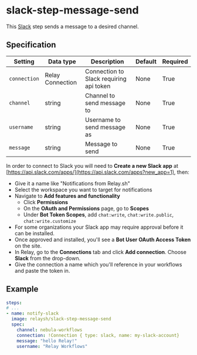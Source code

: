 # slack-step-message-send

This [Slack](https://slack.com) step sends a message to a desired channel.

## Specification

| Setting | Data type | Description | Default | Required |
|---------|-----------|-------------|---------|----------|
| `connection` | Relay Connection   | Connection to Slack requiring api token | None | True |
| `channel` | string | Channel to send message to | None | True | 
| `username` | string | Username to send message as | None | True | 
| `message` | string | Message to send | None | True | 


In order to connect to Slack you will need to **Create a new Slack app** at [https://api.slack.com/apps/](https://api.slack.com/apps?new_app=1), then:

* Give it a name like "Notifications from Relay.sh"
* Select the workspace you want to target for notifications
* Navigate to **Add features and functionality**
  * Click **Permissions**
  * On the **OAuth and Permissions** page, go to **Scopes**
  * Under **Bot Token Scopes**, add `chat:write`, `chat:write.public`, `chat:write.customize`
* For some organizations your Slack app may require approval before it can be installed.
* Once approved and installed, you'll see a **Bot User OAuth Access Token** on the site.
* In Relay, go to the **Connections** tab and click **Add connection**. Choose **Slack** from the drop-down.
* Give the connection a name which you'll reference in your workflows and paste the token in.

## Example  

```yaml
steps:
# ...
- name: notify-slack
  image: relaysh/slack-step-message-send
  spec:
    channel: nebula-workflows
    connection: !Connection { type: slack, name: my-slack-account}
    message: "hello Relay!"
    username: "Relay Workflows"
```
